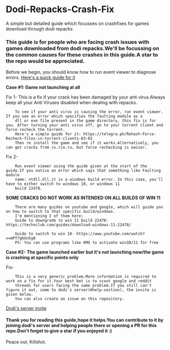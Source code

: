 # Dodi-Repacks-Crash-Fix
A simple but detailed guide which focusses on crashfixes for games download through dodi repacks


### This guide is for people who are facing crash issues with games downloaded from dodi repacks.We'll be focussing on the common causes for these crashes in this guide.A star to the repo would be appreciated.

Before we begin, you should know how to run event viewer to diagnose errors. [Here's a quick guide for it](https://pastebin.com/VxM1ZKW5)

**Case #1: Game not launching at all** 

Fix 1-
        This is a fix if your crack has been damaged by your anti virus.Always keep all your Anti Viruses disabled when 
        dealing with repacks. 
        
        To see if your anti virus is causing the error, run event viewer. If you see an error which specifies the faulting module as a
        dll or exe file present in the game directory, this fix is for you. After turning your anti virus off, go to your torrent client and force recheck the torrent.
        Here's a simple guide for it: https://telegra.ph/Rehash-Force-Recheck-files-in-torrent-clients-03-02
        Then re install the game and see if it works.Alternatively, you can get cracks from cs.rin.ru, but force rechecking is easier.

Fix 2-
       

        Run event viewer using the guide given at the start of the guide.If you notice an error which says that something like Faulting module 
        name: ntdll.dll,it is a windows build error. In this case, you'll have to either switch to windows 10, or windows 11
        build 22478. 
**SOME CRACKS DO NOT WORK AS INTENDED ON ALL BUILDS OF WIN 11**

        There are many guides on youtube and google, which will guide you on how to switch to that specific build/windows.
        I'm mentioning 2 of them here: 
        Guide to downgrade to win 11 build 22478- https://technclub.com/guides/download-windows-11-22478/

        Guide to switch to win 10- https://www.youtube.com/watch?v=mPY7g6GnSg0 
        PS: You can use programs like KMS to activate win10/11 for free
**Case #2- 
        The game launched earlier but it's not launching now/the game is crashing at specific points only**

Fix-
        
        This is a very generic problem.More information is required to work on a fix for it.Your best bet is to scout google and reddit
        threads for users facing the same problem.If you still can't figure it out, come to dodi's server(#help-section), the invite is given below.
        You can also create an issue on this repository.
        
[Dodi's server invite](https://discord.gg/tBFvqdQjZe)

#### Thank you for reading this guide,hope it helps.You can contribute to it by joining dodi's server and helping people there or opening a PR for this repo.Don't forget to give a star if you enjoyed it :)   
Peace out,
Killshot.
      
